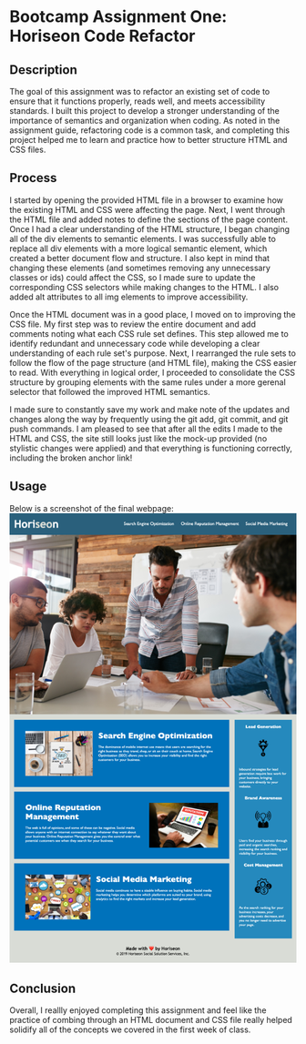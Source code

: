 # Bootcamp Assignment One: Horiseon Code Refactor
## Description
The goal of this assignment was to refactor an existing set of code to ensure that it functions properly, reads well, and meets accessibility standards. I built this project to develop a stronger understanding of the importance of semantics and organization when coding. As noted in the assignment guide, refactoring code is a common task, and completing this project helped me to learn and practice how to better structure HTML and CSS files. 

## Process
I started by opening the provided HTML file in a browser to examine how the existing HTML and CSS were affecting the page. Next, I went through the HTML file and added notes to define the sections of the page content. Once I had a clear understanding of the HTML structure, I began changing all of the div elements to semantic elements. I was successfully able to replace all div elements with a more logical semantic element, which created a better document flow and structure. I also kept in mind that changing these elements (and sometimes removing any unnecessary classes or ids) could affect the CSS, so I made sure to update the corresponding CSS selectors while making changes to the HTML. I also added alt attributes to all img elements to improve accessibility.

Once the HTML document was in a good place, I moved on to improving the CSS file. My first step was to review the entire document and add comments noting what each CSS rule set defines. This step allowed me to identify redundant and unnecessary code while developing a clear understanding of each rule set's purpose. Next, I rearranged the rule sets to follow the flow of the page structure (and HTML file), making the CSS easier to read. With everything in logical order, I proceeded to consolidate the CSS structure by grouping elements with the same rules under a more gerenal selector that followed the improved HTML semantics. 

I made sure to constantly save my work and make note of the updates and changes along the way by frequently using the git add, git commit, and git push commands. I am pleased to see that after all the edits I made to the HTML and CSS, the site still looks just like the mock-up provided (no stylistic changes were applied) and that everything is functioning correctly, including the broken anchor link! 

## Usage
Below is a screenshot of the final webpage: 
    ![Screenshot of completed Horiseon project webpage](assets/images/screenshot.png)


## Conclusion
Overall, I reallly enjoyed completing this assignment and feel like the practice of combing through an HTML document and CSS file really helped solidify all of the concepts we covered in the first week of class.